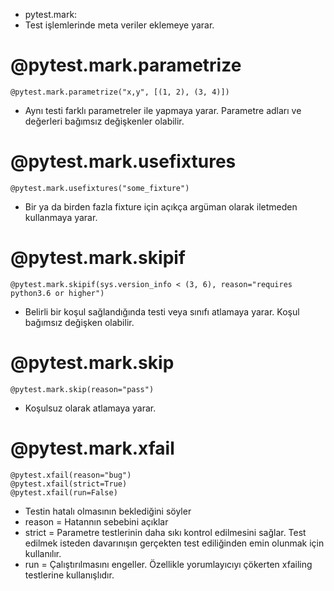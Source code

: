 * pytest.mark:
* Test işlemlerinde meta veriler eklemeye yarar.
# @pytest.mark.parametrize
	@pytest.mark.parametrize("x,y", [(1, 2), (3, 4)])
- Aynı testi farklı parametreler ile yapmaya yarar. Parametre adları ve değerleri bağımsız değişkenler olabilir.
#	@pytest.mark.usefixtures
	@pytest.mark.usefixtures("some_fixture")
- Bir ya da birden fazla fixture için açıkça argüman olarak iletmeden kullanmaya yarar.
# @pytest.mark.skipif
	@pytest.mark.skipif(sys.version_info < (3, 6), reason="requires python3.6 or higher")
- Belirli bir koşul sağlandığında testi veya sınıfı atlamaya yarar. Koşul bağımsız değişken olabilir.
# @pytest.mark.skip
	@pytest.mark.skip(reason="pass")
- Koşulsuz olarak atlamaya yarar. 
# @pytest.mark.xfail
	@pytest.xfail(reason="bug")
	@pytest.xfail(strict=True)
	@pytest.xfail(run=False)
- Testin hatalı olmasının beklediğini söyler
- reason = Hatannın sebebini açıklar
- strict = Parametre testlerinin daha sıkı kontrol edilmesini sağlar. Test edilmek isteden davarınışın gerçekten test ediliğinden emin olunmak için kullanılır. 
- run = Çalıştırılmasını engeller. Özellikle yorumlayıcıyı çökerten xfailing testlerine kullanışlıdır.
